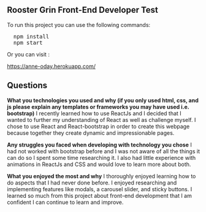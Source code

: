 ## Rooster Grin Front-End Developer Test

To run this project you can use the following commands:
<pre>
  npm install
  npm start
</pre>

Or you can visit :

https://anne-oday.herokuapp.com/


## Questions
**What you technologies you used and why (if you only used html, css, and js please explain any templates or frameworks you may have used i.e. bootstrap)**
  I recently learned how to use ReactJs and I decided that I wanted to further my understanding of React as well as challenge myself. I chose to use React and React-bootstrap in order to create this webpage because together they create dynamic and impressionable pages.

 **Any struggles you faced when developing with technology you chose**
  I had not worked with bootstrap before and I was not aware of all the things it can do so I spent some time researching it. I also had little experience with animations in ReactJs and CSS and would love to learn more about both.
  
**What you enjoyed the most and why**
  I thoroughly enjoyed learning how to do aspects that I had never done before. I enjoyed researching and implementing features like modals, a carousel slider, and sticky buttons. I learned so much from this project about front-end development that I am confident I can continue to learn and improve.
